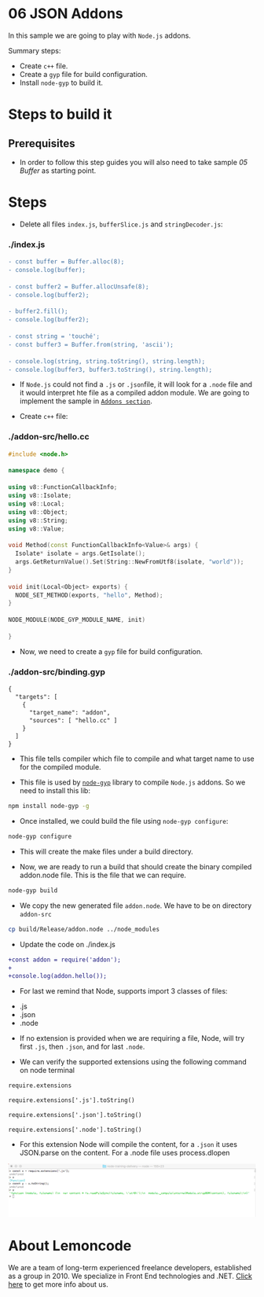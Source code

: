 # 06 JSON Addons

In this sample we are going to play with `Node.js` addons.

Summary steps:

- Create `c++` file.
- Create a `gyp` file for build configuration.
- Install `node-gyp` to build it.

# Steps to build it

## Prerequisites

- In order to follow this step guides you will also need to take sample _05 Buffer_ as starting point.

# Steps

- Delete all files `index.js`, `bufferSlice.js` and `stringDecoder.js`:

### ./index.js

```diff
- const buffer = Buffer.alloc(8);
- console.log(buffer);

- const buffer2 = Buffer.allocUnsafe(8);
- console.log(buffer2);

- buffer2.fill();
- console.log(buffer2);

- const string = 'touché';
- const buffer3 = Buffer.from(string, 'ascii');

- console.log(string, string.toString(), string.length);
- console.log(buffer3, buffer3.toString(), string.length);

```

- If `Node.js` could not find a `.js` or `.json`file, it will look for a `.node` file and it would interpret hte file as a compiled addon module. We are going to implement the sample in [`Addons section`](https://nodejs.org/docs/latest-v6.x/api/addons.html).

- Create `c++` file:

### ./addon-src/hello.cc
```c++
#include <node.h>

namespace demo {

using v8::FunctionCallbackInfo;
using v8::Isolate;
using v8::Local;
using v8::Object;
using v8::String;
using v8::Value;

void Method(const FunctionCallbackInfo<Value>& args) {
  Isolate* isolate = args.GetIsolate();
  args.GetReturnValue().Set(String::NewFromUtf8(isolate, "world"));
}

void init(Local<Object> exports) {
  NODE_SET_METHOD(exports, "hello", Method);
}

NODE_MODULE(NODE_GYP_MODULE_NAME, init)

}

```

- Now, we need to create a `gyp` file for build configuration.

### ./addon-src/binding.gyp

```gyp
{
  "targets": [
    {
      "target_name": "addon",
      "sources": [ "hello.cc" ]
    }
  ]
}

```
- This file tells compiler which file to compile and what target name to use for the compiled module.

- This file is used by [`node-gyp`](https://github.com/nodejs/node-gyp) library to compile `Node.js` addons. So we need to install this lib:

```bash
npm install node-gyp -g
```

- Once installed, we could build the file using `node-gyp configure`:

```bash
node-gyp configure
```

- This will create the make files under a build directory.

- Now, we are ready to run a build that should create the binary compiled addon.node file. This is the file that we can require.

```bash
node-gyp build
```
- We copy the new generated file `addon.node`. We have to be on directory `addon-src`

```bash
cp build/Release/addon.node ../node_modules
```

- Update the code on ./index.js

```diff
+const addon = require('addon');
+
+console.log(addon.hello());
```
- For last we remind that Node, supports import 3 classes of files:
* .js
* .json
* .node

- If no extension is provided when we are requiring a file, Node, will try first `.js`, then `.json`, and for last `.node`.

- We can verify the supported extensions using the following command on node terminal

```node
require.extensions
```

```node
require.extensions['.js'].toString()
```

```node
require.extensions['.json'].toString()
```

```node
require.extensions['.node'].toString()
```

- For this extension Node will compile the content, for a `.json` it uses JSON.parse on the content. For a .node file uses process.dlopen


![require_extensions](../../99%20Resources/00%20Intro/06%20JSON%20Addons/require_extensions.png)

# About Lemoncode

We are a team of long-term experienced freelance developers, established as a group in 2010.
We specialize in Front End technologies and .NET. [Click here](http://lemoncode.net/services/en/#en-home) to get more info about us.
